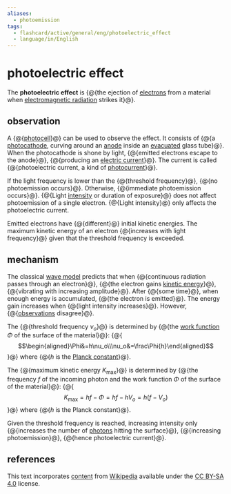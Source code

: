 ```yaml
---
aliases:
  - photoemission
tags:
  - flashcard/active/general/eng/photoelectric_effect
  - language/in/English
---
```


# photoelectric effect

The __photoelectric effect__ is {@{the ejection of [electrons](electron.md) from a material when [electromagnetic radiation](electromagnetic%20radiation.md) strikes it}@}. <!--SR:!2027-03-05,951,250-->

## observation

A {@{[photocell](photocell.md)}@} can be used to observe the effect. It consists of {@{a [photocathode](photocathode.md), curving around an [anode](anode.md) inside an [evacuated](vacuum.md) glass tube}@}. When the photocathode is shone by light, {@{emitted electrons escape to the anode}@}, {@{producing an [electric current](electric%20current.md)}@}. The current is called {@{photoelectric current, a kind of [photocurrent](photocurrent.md)}@}. <!--SR:!2028-07-02,1518,310!2027-11-26,934,230!2026-09-26,975,290!2026-03-25,786,250!2028-08-08,1542,310-->

If the light frequency is lower than the {@{threshold frequency}@}, {@{no photoemission occurs}@}. Otherwise, {@{immediate photoemission occurs}@}. {@{Light [intensity](intensity.md) or duration of exposure}@} does not affect photoemission of a single electron. {@{Light intensity}@} only affects the photoelectric current. <!--SR:!2027-05-27,1273,350!2030-06-16,2093,330!2029-06-12,1740,310!2025-11-27,693,270!2027-08-30,1285,310-->

Emitted electrons have {@{different}@} initial kinetic energies. The maximum kinetic energy of an electron {@{increases with light frequency}@} given that the threshold frequency is exceeded. <!--SR:!2026-02-07,882,330!2027-03-01,1077,290-->

## mechanism

The classical [wave model](electromagnetic%20radiation.md#wave%20model) predicts that when {@{continuous radiation passes through an electron}@}, {@{the electron gains [kinetic energy](kinentic%20energy.md)}@}, {@{vibrating with increasing amplitude}@}. After {@{some time}@}, when enough energy is accumulated, {@{the electron is emitted}@}. The energy gain increases when {@{light intensity increases}@}. However, {@{[observations](#observation) disagree}@}. <!--SR:!2029-03-30,1501,270!2028-11-20,1575,290!2026-04-04,917,330!2028-09-27,1579,310!2030-07-28,1926,290!2027-07-25,1145,290!2026-08-05,953,290-->

The {@{threshold frequency $\nu_o$}@} is determined by {@{the [work function](work%20function.md) $\Phi$ of the surface of the material}@}:
{@{$$\begin{aligned}\Phi&=h\nu_o\\\nu_o&=\frac\Phi{h}\end{aligned}$$}@}
where {@{$h$ is the [Planck constant](Planck%20constant.md)}@}. <!--SR:!2025-09-18,713,282!2026-10-13,918,282!2034-11-13,3375,350!2027-01-23,1168,342-->

The {@{maximum kinetic energy $K_\mathrm{max}$}@} is determined by {@{the frequency $f$ of the incoming photon and the work function $\Phi$ of the surface of the material}@}:
{@{$$K_\mathrm{max}=hf-\Phi=hf-hV_o=h\left(f-V_o\right)$$}@}
where {@{$h$ is the Planck constant}@}. <!--SR:!2026-01-26,887,341!2027-02-28,1112,301!2032-01-22,2356,321!2025-11-02,758,341-->

Given the threshold frequency is reached, increasing intensity only {@{increases the number of [photons](photon.md) hitting the surface}@}, {@{increasing photoemission}@}, {@{hence photoelectric current}@}. <!--SR:!2029-01-28,1541,262!2028-04-30,1458,310!2033-09-27,2989,330-->

## references

This text incorporates [content](https://en.wikipedia.org/wiki/photoelectric_effect) from [Wikipedia](Wikipedia.md) available under the [CC BY-SA 4.0](https://creativecommons.org/licenses/by-sa/4.0/) license.
